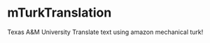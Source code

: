 mTurkTranslation
================

Texas A&M University
Translate text using amazon mechanical turk!
